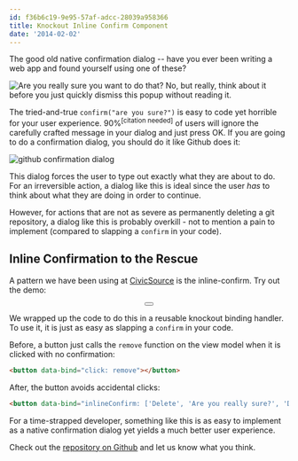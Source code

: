 ```yaml
---
id: f36b6c19-9e95-57af-adcc-28039a958366
title: Knockout Inline Confirm Component
date: '2014-02-02'
---
```


The good old native confirmation dialog -- have you ever been writing a web app and found yourself using one of these?

![Are you really sure you want to do that? No, but really, think about it before you just quickly dismiss this popup without reading it.](//images.ctfassets.net/tzzj042liag9/Rutf67GTkIageWAwK4CKU/e9493cbc09d38a289a588d184c58e306/confirm.png)

The tried-and-true `confirm("are you sure?")` is easy to code yet horrible for your user experience. 90%<sup>[citation needed]</sup> of users will ignore the carefully crafted message in your dialog and just press OK. If you are going to do a confirmation dialog, you should do it like Github does it:

![github confirmation dialog](//images.ctfassets.net/tzzj042liag9/4CFXa3IAqkWGw6oeSmuCMi/fcae75aa1fe30f24e923216286825e5d/github-confirm.png)

This dialog forces the user to type out exactly what they are about to do. For an irreversible action, a dialog like this is ideal since the user _has_ to think about what they are doing in order to continue.

However, for actions that are not as severe as permanently deleting a git repository, a dialog like this is probably overkill - not to mention a pain to implement (compared to slapping a `confirm` in your code).

## Inline Confirmation to the Rescue

A pattern we have been using at [CivicSource](https://www.civicsource.com/) is the inline-confirm. Try out the demo:

<div id="knockout-confirm-demo" style="text-align: center">
	<button data-bind="inlineConfirm: ['Do the thing', 'Are you sure you want to do the thing?', 'Doing the thing…'], submitFunction: doit" class="btn btn-primary"></button>
</div>

We wrapped up the code to do this in a reusable knockout binding handler. To use it, it is just as easy as slapping a `confirm` in your code.

Before, a button just calls the `remove` function on the view model when it is clicked with no confirmation:

```html
<button data-bind="click: remove"></button>
```

After, the button avoids accidental clicks:

```html
<button data-bind="inlineConfirm: ['Delete', 'Are you really sure?', 'Deleting…'], submitFunction: remove"></button>
```

For a time-strapped developer, something like this is as easy to implement as a native confirmation dialog yet yields a much better user experience.

Check out the [repository on Github](https://github.com/civicsource/knockout-inline-confirm) and let us know what you think.